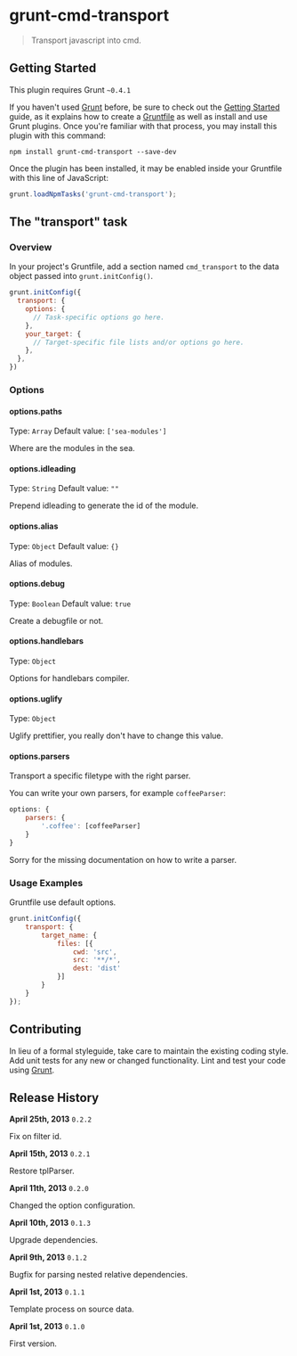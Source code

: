 # grunt-cmd-transport

> Transport javascript into cmd.

## Getting Started

This plugin requires Grunt `~0.4.1`

If you haven't used [Grunt](http://gruntjs.com/) before, be sure to check out the [Getting Started](http://gruntjs.com/getting-started) guide, as it explains how to create a [Gruntfile](http://gruntjs.com/sample-gruntfile) as well as install and use Grunt plugins. Once you're familiar with that process, you may install this plugin with this command:

```shell
npm install grunt-cmd-transport --save-dev
```

Once the plugin has been installed, it may be enabled inside your Gruntfile with this line of JavaScript:

```js
grunt.loadNpmTasks('grunt-cmd-transport');
```

## The "transport" task

### Overview

In your project's Gruntfile, add a section named `cmd_transport` to the data object passed into `grunt.initConfig()`.

```js
grunt.initConfig({
  transport: {
    options: {
      // Task-specific options go here.
    },
    your_target: {
      // Target-specific file lists and/or options go here.
    },
  },
})
```

### Options

#### options.paths

Type: `Array`
Default value: `['sea-modules']`

Where are the modules in the sea.

#### options.idleading

Type: `String`
Default value: `""`

Prepend idleading to generate the id of the module.

#### options.alias

Type: `Object`
Default value: `{}`

Alias of modules.

#### options.debug

Type: `Boolean`
Default value: `true`

Create a debugfile or not.

#### options.handlebars

Type: `Object`

Options for handlebars compiler.

#### options.uglify

Type: `Object`

Uglify prettifier, you really don't have to change this value.


#### options.parsers

Transport a specific filetype with the right parser.

You can write your own parsers, for example `coffeeParser`:

```js
options: {
    parsers: {
        '.coffee': [coffeeParser]
    }
}
```

Sorry for the missing documentation on how to write a parser.

### Usage Examples

Gruntfile use default options.


```js
grunt.initConfig({
    transport: {
        target_name: {
            files: [{
                cwd: 'src',
                src: '**/*',
                dest: 'dist'
            }]
        }
    }
});
```

## Contributing

In lieu of a formal styleguide, take care to maintain the existing coding style. Add unit tests for any new or changed functionality. Lint and test your code using [Grunt](http://gruntjs.com/).

## Release History

**April 25th, 2013** `0.2.2`

Fix on filter id.

**April 15th, 2013** `0.2.1`

Restore tplParser.

**April 11th, 2013** `0.2.0`

Changed the option configuration.

**April 10th, 2013** `0.1.3`

Upgrade dependencies.

**April 9th, 2013** `0.1.2`

Bugfix for parsing nested relative dependencies.

**April 1st, 2013** `0.1.1`

Template process on source data.

**April 1st, 2013** `0.1.0`

First version.
